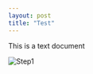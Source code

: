 ```yaml
---
layout: post 
title: "Test"
---
```

This is a text document

![Step1](https://github.com/mangogeeks/mangogeeks.github.io/blob/c123de93785fd8e39922501779b82cd6faddf150/_posts/images/step1.png)

